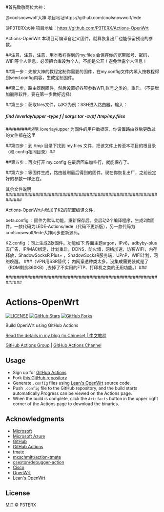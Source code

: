 #首先致敬两位大神：

@coolsnowwolf大神  项目地址https://github.com/coolsnowwolf/lede

@P3TERX大神        项目地址：https://github.com/P3TERX/Actions-OpenWrt

Actions-OpenWrt 本项目可编译自定义固件，就算恢复出厂也能保留预设的参数。

##注意，注意，注意，用本教程得到的my.files 会保存你的宽带账号、密码，WIFI等个人信息，必须把仓库设为个人，不能是公开！避免泄露个人信息！

##第一步：先按大神的教程定制你需要的固件，在my.config文件内填入按教程得到seed.config内容，生成定制固件。

##第二步，路由器刷固件，然后设置好各项参数WFI,账号之类的，重启。（不要增加删除软件，要在第一步做好选择）

##第三步：获取files文件，以K2为例：SSH进入路由器，输入：
#####   find /overlay/upper -type f | xargs tar -cvpf /tmp/my.files
#########说明 /overlay/upper 为固件的用户数据区，你设置路由器后更改过的文件都在这里

##第四步：到 /tmp 目录下找到 my.files 文件，把该文件上传至本项目的根目录（和.config相同目录）##

##第五步：再次打开 my.config 在最后回车加空行，就能保存了。

##第六步：等固件生成，路由器刷最后得到的固件。现在你恢复出厂，之前设定好的参数一样还在。


其余文件说明##############################################################

Actions-OpenWrt内增加了K2的配置编译文件，

beta.config ：固件为默认功能，重新保存后。会启动2个编译程序，生成2款固件。一款代码为LEDE-Actions/lede（代码不更新版），另一款代码为coolsnowwolf/lede大神同步更新源码。

K2.config ：同上生成2款固件。功能如下:界面主题argon，IPv6，adbyby-plus去广告，IP/MAC绑定，计划重启，DDNS，防火墙，网络加速，访客WIFI，内存释放，ShadowSocksR Plus+ ，ShadowSocksR服务端，UPnP，WIFI计划，网络唤醒。
###（VPN用SSR替代； 内网穿透种类太多，没集成需要装就是了（ROM剩余860KB）,去掉了不实用的FTP、打印机之类的无用功能。）###

##############################################################


# Actions-OpenWrt

[![LICENSE](https://img.shields.io/github/license/mashape/apistatus.svg?style=flat-square&label=LICENSE)](https://github.com/P3TERX/Actions-OpenWrt/blob/master/LICENSE)
[![GitHub Stars](https://img.shields.io/github/stars/P3TERX/Actions-OpenWrt.svg?style=flat-square&label=Stars)](https://github.com/P3TERX/Actions-OpenWrt/stargazers)
[![GitHub Forks](https://img.shields.io/github/forks/P3TERX/Actions-OpenWrt.svg?style=flat-square&label=Forks)](https://github.com/P3TERX/Actions-OpenWrt/fork)

Build OpenWrt using GitHub Actions

[Read the details in my blog (in Chinese) | 中文教程](https://p3terx.com/archives/build-openwrt-with-github-actions.html)

[GitHub Actions Group](https://t.me/GitHub_Actions) | [GitHub Actions Channel](https://t.me/GitHub_Actions_Channel)

## Usage

- Sign up for [GitHub Actions](https://github.com/features/actions/signup)
- Fork [this GitHub repository](https://github.com/P3TERX/Actions-OpenWrt)
- Generate `.config` files using [Lean's OpenWrt](https://github.com/coolsnowwolf/lede) source code.
- Push `.config` file to the GitHub repository, and the build starts automatically.Progress can be viewed on the Actions page.
- When the build is complete, click the `Artifacts` button in the upper right corner of the Actions page to download the binaries.

## Acknowledgments

- [Microsoft](https://www.microsoft.com)
- [Microsoft Azure](https://azure.microsoft.com)
- [GitHub](https://github.com)
- [GitHub Actions](https://github.com/features/actions)
- [tmate](https://github.com/tmate-io/tmate)
- [mxschmitt/action-tmate](https://github.com/mxschmitt/action-tmate)
- [csexton/debugger-action](https://github.com/csexton/debugger-action)
- [Cisco](https://www.cisco.com/)
- [OpenWrt](https://github.com/openwrt/openwrt)
- [Lean's OpenWrt](https://github.com/coolsnowwolf/lede)

## License

[MIT](https://github.com/P3TERX/Actions-OpenWrt/blob/master/LICENSE) © P3TERX
